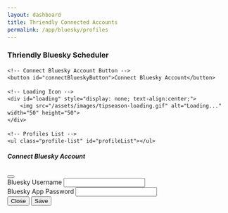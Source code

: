 ```yaml
---
layout: dashboard
title: Thriendly Connected Accounts
permalink: /app/bluesky/profiles
---
```


<style>
    /* Shared styles for profile list UI */
    .profile-list {
        list-style: none; padding: 0; margin: 0;
    }
    .profile-item {
        display: flex; align-items: center; justify-content: space-between;
        padding: 10px; border: 1px solid #dee2e6; border-radius: 0.5rem; background-color: #fff;
        margin-bottom: 10px;
    }
    .profile-details .username {
        font-weight: bold; font-size: 1.1rem;
    }
    .delete-button {
        background-color: #dc3545; border: none; color: #fff; padding: 6px 12px;
        border-radius: 4px; cursor: pointer; font-size: 0.9rem;
    }
    .delete-button:hover {
        background-color: #c82333;
    }
    .no-profiles {
        text-align: center; color: #6c757d; font-size: 1rem; padding: 20px;
        border: 1px dashed #dee2e6; border-radius: 0.5rem; background-color: #f8f9fa;
    }
    #connectBlueskyButton {
        color: #fff; background-color: #198755; border: none; padding: 10px 20px;
        font-size: 1rem; border-radius: 4px; cursor: pointer; margin-bottom: 20px;
    }
</style>

<div id="content" class="container mt-4">
    <h3 class="mb-4 text-primary">Thriendly Bluesky Scheduler</h3>

    <!-- Connect Bluesky Account Button -->
    <button id="connectBlueskyButton">Connect Bluesky Account</button>

    <!-- Loading Icon -->
    <div id="loading" style="display: none; text-align:center;">
        <img src="/assets/images/tipseason-loading.gif" alt="Loading..." width="50" height="50">
    </div>

    <!-- Profiles List -->
    <ul class="profile-list" id="profileList"></ul>
</div>

<!-- Modal for adding Bluesky account -->
<div class="modal fade" id="blueskyModal" tabindex="-1" aria-labelledby="blueskyModalLabel" aria-hidden="true">
  <div class="modal-dialog">
    <div class="modal-content">
      <div class="modal-header">
        <h5 class="modal-title" id="blueskyModalLabel">Connect Bluesky Account</h5>
        <button type="button" class="btn-close" data-bs-dismiss="modal" aria-label="Close"></button>
      </div>
      <div class="modal-body">
        <form id="blueskyForm">
          <div class="mb-3">
            <label for="blueskyUsername" class="form-label">Bluesky Username</label>
            <input type="text" class="form-control" id="blueskyUsername" required>
          </div>
          <div class="mb-3">
            <label for="blueskyPassword" class="form-label">Bluesky App Password</label>
            <input type="password" class="form-control" id="blueskyPassword" required>
          </div>
        </form>
      </div>
      <div class="modal-footer">
        <button type="button" class="btn btn-secondary" data-bs-dismiss="modal">Close</button>
        <button type="button" class="btn btn-primary" id="saveBlueskyAccount">Save</button>
      </div>
    </div>
  </div>
</div>

<script>const SCHEDULER_URL = '{{ site.schedulerService }}';</script>
<script src="https://code.jquery.com/jquery-3.6.0.min.js"></script>
<script src="https://cdn.jsdelivr.net/npm/bootstrap@5/dist/js/bootstrap.bundle.min.js"></script>
<script type="module" src="{{ site.baseurl }}/assets/js/firebaseauth.js"></script>

<script src="{{ site.baseurl }}/assets/js/dashboard/bluesky/bluesky-profiles.js"></script>
<!-- Bootstrap CSS -->
